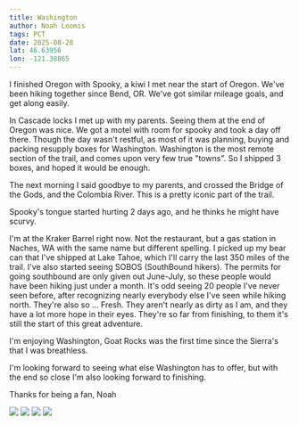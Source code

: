 ```yaml
---
title: Washington
author: Noah Loomis
tags: PCT
date: 2025-08-28
lat: 46.63956
lon: -121.38865
---
```


<script>
    import Image from '$lib/Image.svelte'
</script>

I finished Oregon with Spooky, a kiwi I met near the start of Oregon. We've been hiking together since Bend, OR. We've got similar mileage goals, and get along easily.

In Cascade locks I met up with my parents. Seeing them at the end of Oregon was nice. We got a motel with room for spooky and took a day off there. Though the day wasn't restful, as most of it was planning, buying and packing resupply boxes for Washington. Washington is the most remote section of the trail, and comes upon very few true "towns". So I shipped 3 boxes, and hoped it would be enough. 

The next morning I said goodbye to my parents, and crossed the Bridge of the Gods, and the Colombia River. This is a pretty iconic part of the trail.

Spooky's tongue started hurting 2 days ago, and he thinks he might have scurvy. 

I'm at the Kraker Barrel right now. Not the restaurant, but a gas station in Naches, WA with the same name but different spelling. I picked up my bear can that I've shipped at Lake Tahoe, which I'll carry the last 350 miles of the trail. I've also started seeing SOBOS (SouthBound hikers). The permits for going southbound are only given out June-July, so these people would have been hiking just under a month. It's odd seeing 20 people I've never seen before, after recognizing nearly everybody else I've seen while hiking north. They're also so ... Fresh. They aren't nearly as dirty as I am, and they have a lot more hope in their eyes. They're so far from finishing, to them it's still the start of this great adventure.

I'm enjoying Washington, Goat Rocks was the first time since the Sierra's that I was breathless.

I'm looking forward to seeing what else Washington has to offer, but with the end so close I'm also looking forward to finishing.

Thanks for being a fan,
Noah

<Image src="/img/rainier.JPG" caption="Mt. Rainier"/>

<Image src="/img/spooky.jpg" caption="Spooky" />

<Image src="/img/gods.jpg" caption="Bridge of the gods, marking the start of Washington" />

<Image src="/img/adams.jpg" caption="Mt. Adams" />